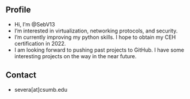 
 ## Profile

 - Hi, I’m @SebV13
 - I’m interested in virtualization, networking protocols, and security.
 - I’m currently improving my python skills. I hope to obtain my CEH certification in 2022.
 - I am looking forward to pushing past projects to GitHub. I have some interesting projects on the way in the near future.
   
 ## Contact
  - severa[at]csumb.edu

